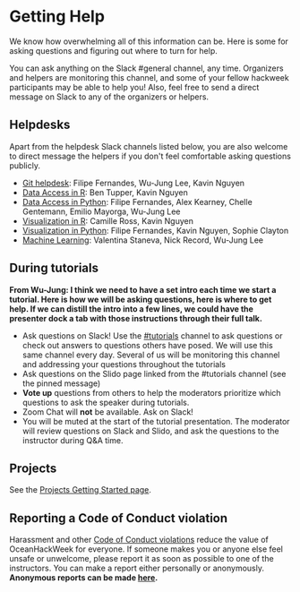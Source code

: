 # Getting Help

We know how overwhelming all of this information can be. Here is some for asking questions and figuring out where to turn for help.

You can ask anything on the Slack #general channel, any time. Organizers and helpers are monitoring this channel, and some of your fellow hackweek participants may be able to help you! Also, feel free to send a direct message on Slack to any of the organizers or helpers. 

## Helpdesks

Apart from the helpdesk Slack channels listed below, you are also welcome to direct message the helpers if you don't feel comfortable asking questions publicly.

- [Git helpdesk](https://app.slack.com/client/TUFFMB3EE/C018C1MMK0A): Filipe Fernandes, Wu-Jung Lee, Kavin Nguyen
- [Data Access in R](https://app.slack.com/client/TUFFMB3EE/C01859W5BQE): Ben Tupper, Kavin Nguyen
- [Data Access in Python](https://app.slack.com/client/TUFFMB3EE/C018QL3JH5X): Filipe Fernandes, Alex Kearney, Chelle Gentemann, Emilio Mayorga, Wu-Jung Lee
- [Visualization in R](https://app.slack.com/client/TUFFMB3EE/C018C882SM9): Camille Ross, Kavin Nguyen
- [Visualization in Python](https://app.slack.com/client/TUFFMB3EE/C018C27E7FU): Filipe Fernandes, Kavin Nguyen, Sophie Clayton
- [Machine Learning](https://app.slack.com/client/TUFFMB3EE/C0185A712QN): Valentina Staneva, Nick Record, Wu-Jung Lee

## During tutorials

**From Wu-Jung: I think we need to have a set intro each time we start a tutorial.  Here is how we will be asking questions, here is where to get help. If we can distill the intro into a few lines, we could have the presenter dock a tab with those instructions through their full talk.**

- Ask questions on Slack! Use the [#tutorials](https://app.slack.com/client/TUFFMB3EE/G018QH20KAM) channel to ask questions or check out answers to questions others have posed. We will use this same channel every day. Several of us will be monitoring this channel and addressing your questions throughout the tutorials
- Ask questions on the Slido page linked from the #tutorials channel (see the pinned message)
- **Vote up** questions from others to help the moderators prioritize which questions to ask the speaker during tutorials.
- Zoom Chat will **not** be available. Ask on Slack!
- You will be muted at the start of the tutorial presentation. The moderator will review questions on Slack and Slido, and ask the questions to the instructor during Q&A time.

## Projects

See the [Projects Getting Started page](/projects/steps/).

## Reporting a Code of Conduct violation

Harassment and other [Code of Conduct violations](/conduct) reduce the value of OceanHackWeek for everyone. If someone makes you or anyone else feel unsafe or unwelcome, please report it as soon as possible to one of the instructors. You can make a report either personally or anonymously. **Anonymous reports can be made [here](https://oceanhackweek.wufoo.com/forms/zep2ybt1swlulc/).**

